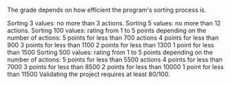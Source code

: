 The grade depends on how efficient the program's sorting process is.

Sorting 3 values: no more than 3 actions.
Sorting 5 values: no more than 12 actions.
Sorting 100 values: rating from 1 to 5 points depending on the number of actions:
5 points for less than 700 actions
4 points for less than 900
3 points for less than 1100
2 points for less than 1300
1 point for less than 1500
Sorting 500 values: rating from 1 to 5 points depending on the number of actions:
5 points for less than 5500 actions
4 points for less than 7000
3 points for less than 8500
2 points for less than 10000
1 point for less than 11500
Validating the project requires at least 80/100.

